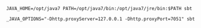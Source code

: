     JAVA_HOME=/opt/java7 PATH=/opt/java7/bin:/opt/java7/jre/bin:$PATH sbt

    _JAVA_OPTIONS="-Dhttp.proxyServer=127.0.0.1 -Dhttp.proxyPort=7051" sbt


